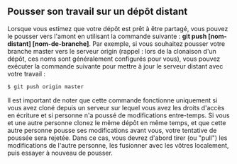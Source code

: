 ## Pousser son travail sur un dépôt distant

Lorsque vous estimez que votre dépôt est prêt à être partagé, vous pouvez le pousser vers l'amont en utilisant la commande suivante : **git push [nom-distant] [nom-de-branche]**. Par exemple, si vous souhaitez pousser votre branche master vers le serveur origin (rappel : lors de la clonaison d'un dépôt, ces noms sont généralement configurés pour vous), vous pouvez exécuter la commande suivante pour mettre à jour le serveur distant avec votre travail :

```bash
$ git push origin master
```

Il est important de noter que cette commande fonctionne uniquement si vous avez cloné depuis un serveur sur lequel vous avez les droits d'accès en écriture et si personne n'a poussé de modifications entre-temps. Si vous et une autre personne clonez le même dépôt en même temps, et que cette autre personne pousse ses modifications avant vous, votre tentative de poussée sera rejetée. Dans ce cas, vous devrez d'abord tirer (ou "pull") les modifications de l'autre personne, les fusionner avec les vôtres localement, puis essayer à nouveau de pousser.
